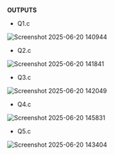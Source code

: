 **OUTPUTS**

- Q1.c
  
![Screenshot 2025-06-20 140944](https://github.com/user-attachments/assets/409f8c07-2041-4de6-b2d3-0eb214c9ee5c)

- Q2.c
  
![Screenshot 2025-06-20 141841](https://github.com/user-attachments/assets/da70bbfe-56b1-4630-a76b-17f38df3372c)

- Q3.c
  
![Screenshot 2025-06-20 142049](https://github.com/user-attachments/assets/787112ba-dd50-497e-bd04-3d50cf411fd0)

- Q4.c
  
![Screenshot 2025-06-20 145831](https://github.com/user-attachments/assets/5ccc1e7e-c573-4c46-841c-fb1b5b2eade0)

- Q5.c
  
![Screenshot 2025-06-20 143404](https://github.com/user-attachments/assets/44d2d113-9491-4684-a62f-b645aaffca56)
